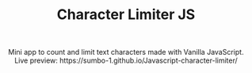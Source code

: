<h1 align="center">Character Limiter JS</h1><br>
<p align="center">Mini app to count and limit text characters made with Vanilla JavaScript.<br>
Live preview: https://sumbo-1.github.io/Javascript-character-limiter/
